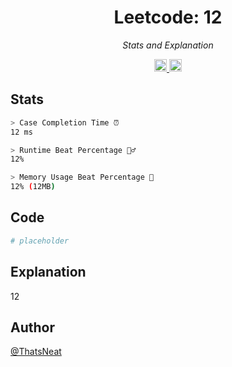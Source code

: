 
<h1 align="center">
<a style"font-size:large;">Leetcode: 12</a>
</h1>

<p align="center">
<i align="center">Stats and Explanation</i>
</p>

<div align="center">
<a href="https://opensource.org/license/mit/">
<img src="https://img.shields.io/badge/Licence-MIT-blue" alt="continuous integration" style="height: 20px;">
</a>
<a>
<img src="https://img.shields.io/badge/Python-v3.9.6-blue" alt="continuous integration" style="height: 20px;">
</a>
</div>

## Stats

```bash
> Case Completion Time ⏰
12 ms

> Runtime Beat Percentage 🏃‍♂️
12%

> Memory Usage Beat Percentage 🧠
12% (12MB)

```

## Code

```python
# placeholder
```

## Explanation

12

## Author

[@ThatsNeat](https://github.com/Thats-Neat)
